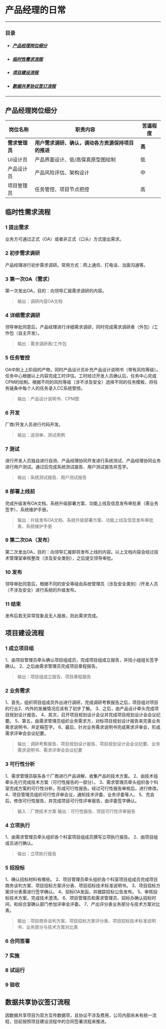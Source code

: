 # 产品经理的日常
---

### 目录 
- ##### [产品经理岗位细分](#catalog1)
- ##### [临时性需求流程](#catalog2)
- ##### [项目建设流程](#catalog3)
- ##### [数据共享协议签订流程](#catalog4)

---

## <div id="catalog1">产品经理岗位细分</div>
岗位名称|职责内容|苦逼程度
-------|-------|--------
**需求管理员**|**用户需求调研、确认，调动各方资源保持项目的推进**|**高**
UI设计员|产品界面设计、低/高保真原型图绘制|低
产品设计员|产品风险评估、架构设计|中
项目管理员|任务管控、项目节点把控|高

## <div id="catalog2">临时性需求流程</div>
### 1 提出需求
业务方可通过正式（OA）或者非正式（口头）方式提出需求。

### 2 初步需求调研
产品经理进行初步需求调研。常用方式：网上通讯、打电话、当面沟通等。

### 3 第一次OA（需求）
第一次发出OA，目的：向领导汇报需求调研的内容。
> 输出：调研内容OA文档

### 4 详细需求调研
领导审批同意后，产品经理进行详细需求调研，同时完成需求调研表（外包）/工作包（自主开发）。
> 输出：需求调研表/工作包

### 5 任务管控
OA中附上上阶段的产物，同时产品设计员补充产品设计说明书（带有风险等级）。任务中心根据以上内容完成工时评估。工时经过开发人员确认后，任务中心完成CPM的绘制。根据不同的风险等级（涉不涉及安全）选择不同的任务模板，将任务链条中每个人的任务录入CC系统管控。
> 输出：产品设计说明书、CPM图

### 6 开发
厂商/开发人员进行代码开发。
> 输出：送测单、测试用例

### 7 测试
进行开发人员独自进行自测、产品经理协同开发进行系统测试、产品经理协同业务进行用户测试。通过后完成系统测试报告、用户测试报告并签字。
> 输出：系统测试报告、用户测试报告

### 8 部署上线前
完成升级发布OA文档、系统升级部署方案、功能上线及信息发布审批表（需业务签字）、系统维护手册。
> 输出：升级发布OA文档、系统升级部署方案、功能上线及信息发布审批表、系统维护手册

### 9 第二次OA（发布）
第二次发出OA，目的：向领导汇报即将发布上线的内容。以上文档内容会经过技术管理室审核整改（涉及安全类别），之后提交领导审批。

### 10 发布
领导审批同意后，根据不同的安全等级由系统管理员（涉及安全类别）/开发人员（不涉及安全）进行系统的升级发布。

### 11 结束
发布后若无异常现象且无人报故，则此需求完成。



## <div id="catalog3">项目建设流程</div>
### 1 成立项目组
1、由项目管理员牵头确认项目组成员，完成项目组成立报告，并找小组组长签字确认。
2、之后由需求管理员完成项目章程报告。
> 输出：项目组成立报告、项目章程报告

### 2 业务需求
1、首先，组织项目组成员外出进行调研，完成调研考察报告之后，项目组对项目的行业2、内外的发展情况应该有了初步了解。
3、之后，由产品设计牵头完成项目规划设计报告。
4、其次，召开项目规划设计会议并完成项目规划设计会会议纪要。
5、第五，由需求管理员组织业务需求方，对标项目规划设计报告来完善业务需求说明书，并定稿签字。
6、最后，针对业务需求说明书完成需求评审会，形成需求评审会会议纪要。
> 输出：调研考察报告、项目规划设计报告、项目规划设计会会议纪要、业务需求说明书、需求评审会会议纪要

### 3 可行性分析
1、需求管理员联系各个厂商进行产品讲解，收集产品的技术方案。
2、由技术组牵头先行完成技术方案（可行性报告的一部分）。
3、需求管理员牵头组织各个科室完成方案的可行性分析，形成可行性报告。经过可行性报告审核后，进行修改。
4、项目管理员组织可行性评审会议，通知技术评委、业务评委等人。
5、完会后，修改可行性报告，并完成项目可行性评审报告，由评委签字确认。
> 输入：厂商技术方案
> 输出：可行性报告、项目可行性评审报告

### 4 立项执行
1、由需求管理员牵头组织各个科室项目组成员撰写立项执行报告。
2、由项目组成员进行确认。
> 输出：立项执行报告

### 5 招投标
1、确认招标材料有哪些。
2、项目管理员牵头组织各个科室项目组成员完成项目商务谈判方案、项目招标方案评分表、项目招标技术标准说明书。
3、项目招标方案评分表需进行签字确认。
4、招标OA发函，并跟踪招标公告发布。
5、审核投标技术方案，完成技术澄清。
6、项目管理员和需求管理员、招标办确认招标时间，和综合室确认部门参加评审会评委。
7、产出评分表业务部分与技术方案对比表。
> 输出：项目商务谈判方案、项目招标方案评分表、项目招标技术标准说明书、业务部分与技术方案对比表

### 6 合同签署

### 7 实施

### 8 试运行

### 9 验收


## <div id="catalog4">数据共享协议签订流程</div>
因数据共享项目为双方互传数据项，且协议不涉及费用，公司内部尚未有统一流程，目前按照项目建设流程中的合同签署流程来推进。